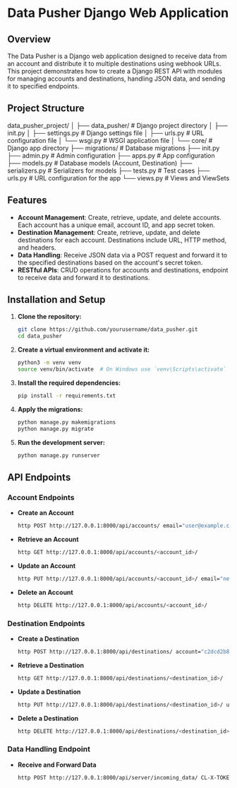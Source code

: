# Data Pusher Django Web Application

## Overview

The Data Pusher is a Django web application designed to receive data from an account and distribute it to multiple destinations using webhook URLs. This project demonstrates how to create a Django REST API with modules for managing accounts and destinations, handling JSON data, and sending it to specified endpoints.

## Project Structure

data_pusher_project/
│
├── data_pusher/ # Django project directory
│ ├── init.py
│ ├── settings.py # Django settings file
│ ├── urls.py # URL configuration file
│ └── wsgi.py # WSGI application file
│
└── core/ # Django app directory
├── migrations/ # Database migrations
├── init.py
├── admin.py # Admin configuration
├── apps.py # App configuration
├── models.py # Database models (Account, Destination)
├── serializers.py # Serializers for models
├── tests.py # Test cases
├── urls.py # URL configuration for the app
└── views.py # Views and ViewSets


## Features

- **Account Management**: Create, retrieve, update, and delete accounts. Each account has a unique email, account ID, and app secret token.
- **Destination Management**: Create, retrieve, update, and delete destinations for each account. Destinations include URL, HTTP method, and headers.
- **Data Handling**: Receive JSON data via a POST request and forward it to the specified destinations based on the account's secret token.
- **RESTful APIs**: CRUD operations for accounts and destinations, endpoint to receive data and forward it to destinations.

## Installation and Setup

1. **Clone the repository:**

    ```bash
    git clone https://github.com/yourusername/data_pusher.git
    cd data_pusher
    ```

2. **Create a virtual environment and activate it:**

    ```bash
    python3 -m venv venv
    source venv/bin/activate  # On Windows use `venv\Scripts\activate`
    ```

3. **Install the required dependencies:**

    ```bash
    pip install -r requirements.txt
    ```

4. **Apply the migrations:**

    ```bash
    python manage.py makemigrations
    python manage.py migrate
    ```

5. **Run the development server:**

    ```bash
    python manage.py runserver
    ```

## API Endpoints

### Account Endpoints

- **Create an Account**

    ```bash
    http POST http://127.0.0.1:8000/api/accounts/ email="user@example.com" account_name="Test Account" website="http://example.com"
    ```

- **Retrieve an Account**

    ```bash
    http GET http://127.0.0.1:8000/api/accounts/<account_id>/
    ```

- **Update an Account**

    ```bash
    http PUT http://127.0.0.1:8000/api/accounts/<account_id>/ email="new_email@example.com" account_name="Updated Account Name" website="http://updated-website.com"
    ```

- **Delete an Account**

    ```bash
    http DELETE http://127.0.0.1:8000/api/accounts/<account_id>/
    ```

### Destination Endpoints

- **Create a Destination**

    ```bash
    http POST http://127.0.0.1:8000/api/destinations/ account="c2dcd2b8-894b-4a3a-ae69-5b902c9292a8" url="http://webhook.site/your-webhook-url" http_method="POST" headers:='{"APP_ID": "1234APPID1234", "APP_SECRET": "enwdj3bshwer43bjhjs9ereuinkjcnsiurew8s", "ACTION": "user.update", "Content-Type": "application/json", "Accept": "*"}'
    ```

- **Retrieve a Destination**

    ```bash
    http GET http://127.0.0.1:8000/api/destinations/<destination_id>/
    ```

- **Update a Destination**

    ```bash
    http PUT http://127.0.0.1:8000/api/destinations/<destination_id>/ url="http://updated-webhook.site/new-webhook-url" http_method="POST" headers:='{"APP_ID": "updated-APPID", "APP_SECRET": "updated-APPSECRET", "ACTION": "user.updated", "Content-Type": "application/json", "Accept": "*"}'
    ```

- **Delete a Destination**

    ```bash
    http DELETE http://127.0.0.1:8000/api/destinations/<destination_id>/
    ```

### Data Handling Endpoint

- **Receive and Forward Data**

    ```bash
    http POST http://127.0.0.1:8000/api/server/incoming_data/ CL-X-TOKEN:c59d64534c9e41a5b4f3d3e56d9e2873 data:='{"user_id": 123, "action": "update", "details": "Some details about the update"}'
    ```
